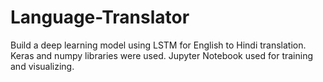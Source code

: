 # Language-Translator

Build a deep learning model using LSTM for English to Hindi translation.
Keras and numpy libraries were used.
Jupyter Notebook used for training and visualizing.
